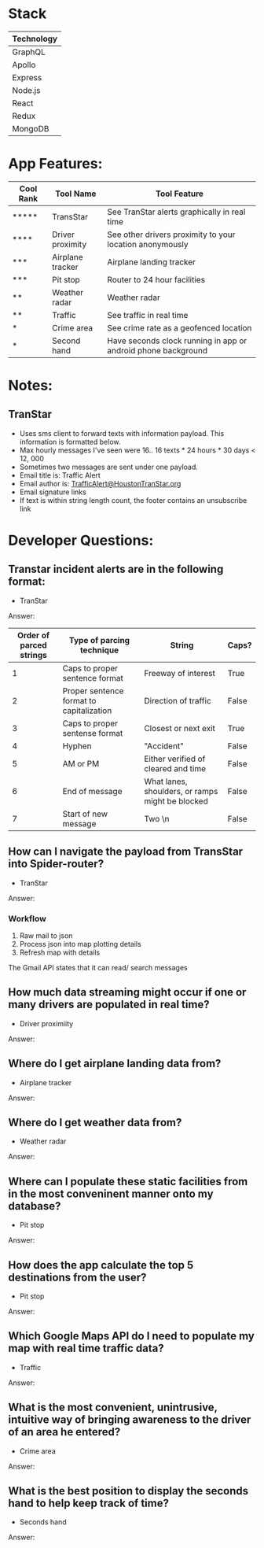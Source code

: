 # Stack

| Technology |
| ---------- |
| GraphQL    |
| Apollo     |
| Express    |
| Node.js    |
| React      |
| Redux      |
| MongoDB    |

# App Features:

| Cool Rank  | Tool Name        | Tool Feature                                                  |
| ---------- | ---------------- | ------------------------------------------------------------- |
| \*\*\*\*\* | TransStar        | See TranStar alerts graphically in real time                  |
| \*\*\*\*   | Driver proximity | See other drivers proximity to your location anonymously      |
| \*\*\*     | Airplane tracker | Airplane landing tracker                                      |
| \*\*\*     | Pit stop         | Router to 24 hour facilities                                  |
| \*\*       | Weather radar    | Weather radar                                                 |
| \*\*       | Traffic          | See traffic in real time                                      |
| \*         | Crime area       | See crime rate as a geofenced location                        |
| \*         | Second hand      | Have seconds clock running in app or android phone background |

# Notes:

## TranStar

- Uses sms client to forward texts with information payload. This information is formatted below.
- Max hourly messages I've seen were 16.. 16 texts \* 24 hours \* 30 days < 12, 000
- Sometimes two messages are sent under one payload.
- Email title is: Traffic Alert
- Email author is: TrafficAlert@HoustonTranStar.org
- Email signature links
- If text is within string length count, the footer contains an unsubscribe link

# Developer Questions:

## Transtar incident alerts are in the following format:

- TranStar

Answer:

| Order of parced strings | Type of parcing technique                | String                                           | Caps? |
| ----------------------- | ---------------------------------------- | ------------------------------------------------ | ----- |
| 1                       | Caps to proper sentence format           | Freeway of interest                              | True  |
| 2                       | Proper sentence format to capitalization | Direction of traffic                             | False |
| 3                       | Caps to proper sentense format           | Closest or next exit                             | True  |
| 4                       | Hyphen                                   | "Accident"                                       | False |
| 5                       | AM or PM                                 | Either verified of cleared and time              | False |
| 6                       | End of message                           | What lanes, shoulders, or ramps might be blocked | False |
| 7                       | Start of new message                     | Two \n                                           | False |

## How can I navigate the payload from TransStar into Spider-router?

- TranStar

Answer:

### Workflow

1. Raw mail to json
2. Process json into map plotting details
3. Refresh map with details

The Gmail API states that it can read/ search messages

## How much data streaming might occur if one or many drivers are populated in real time?

- Driver proximiity

Answer:

## Where do I get airplane landing data from?

- Airplane tracker

Answer:

## Where do I get weather data from?

- Weather radar

Answer:

## Where can I populate these static facilities from in the most conveninent manner onto my database?

- Pit stop

Answer:

## How does the app calculate the top 5 destinations from the user?

- Pit stop

Answer:

## Which Google Maps API do I need to populate my map with real time traffic data?

- Traffic

Answer:

## What is the most convenient, unintrusive, intuitive way of bringing awareness to the driver of an area he entered?

- Crime area

Answer:

## What is the best position to display the seconds hand to help keep track of time?

- Seconds hand

Answer:

